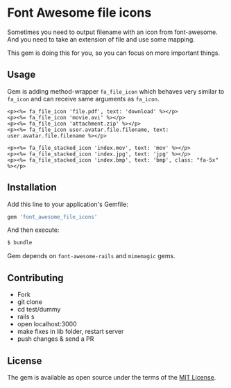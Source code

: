 # Font Awesome file icons

Sometimes you need to output filename with an icon from font-awesome. And you need to take an extension of file and use some mapping.

This gem is doing this for you, so you can focus on more important things.

## Usage

Gem is adding method-wrapper `fa_file_icon` which behaves very similar to `fa_icon` and can receive same arguments as `fa_icon`.

```erb
<p><%= fa_file_icon 'file.pdf', text: 'download' %></p>
<p><%= fa_file_icon 'movie.avi' %></p>
<p><%= fa_file_icon 'attachment.zip' %></p>
<p><%= fa_file_icon user.avatar.file.filename, text: user.avatar.file.filename %></p>

<p><%= fa_file_stacked_icon 'index.mov', text: 'mov' %></p>
<p><%= fa_file_stacked_icon 'index.jpg', text: 'jpg' %></p>
<p><%= fa_file_stacked_icon 'index.bmp', text: 'bmp', class: "fa-5x" %></p>
```

## Installation
Add this line to your application's Gemfile:

```ruby
gem 'font_awesome_file_icons'
```

And then execute:
```bash
$ bundle
```

Gem depends on `font-awesome-rails` and `mimemagic` gems.

## Contributing

* Fork
* git clone
* cd test/dummy
* rails s
* open localhost:3000
* make fixes in lib folder, restart server
* push changes & send a PR

## License
The gem is available as open source under the terms of the [MIT License](https://opensource.org/licenses/MIT).
